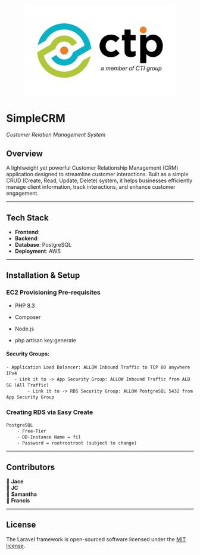 <p align="center"><a href="https://computradetech.com.ph/" target="_blank"><img src="./public/CTP-logo.png" width="400" alt="CTP Logo"></a></p>

# **SimpleCRM**

_Customer Relation Management System_

## **Overview**

A lightweight yet powerful Customer Relationship Management (CRM) application designed to streamline customer interactions. Built as a simple CRUD (Create, Read, Update, Delete) system, it helps businesses efficiently manage client information, track interactions, and enhance customer engagement.

---

## **Tech Stack**

-   **Frontend**:
-   **Backend**:
-   **Database**: PostgreSQL
-   **Deployment**: AWS

---

## **Installation & Setup**

### EC2 Provisioning Pre-requisites

-   PHP 8.3
-   Composer
-   Node.js

-   php artisan key:generate

#### Security Groups:

    - Application Load Balancer: ALLOW Inbound Traffic to TCP 80 anywhere IPv4
       - Link it to -> App Security Group: ALLOW Inbound Traffic from ALB SG (All Traffic)
            - Link it to -> RDS Security Group: ALLOW PostgreSQL 5432 from App Security Group

### Creating RDS via Easy Create

    PostgreSQL
        - Free-Tier
        - DB-Instance Name = fil
        - Password = rootrootroot (subject to change)

---

## **Contributors**

👤 **Jace**  
👤 **JC**  
👤 **Samantha**  
👤 **Francis**

---

## License

The Laravel framework is open-sourced software licensed under the [MIT license](https://opensource.org/licenses/MIT).
